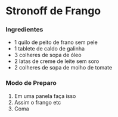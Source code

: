 # Stronoff de Frango
### Ingredientes
 - 1 quilo de peito de frano sem pele
 - 1 tablete de caldo de galinha
 - 3 colheres de sopa de óleo
 - 2 latas de creme de leite sem soro
 - 2 colheres de sopa de molho de tomate

### Modo de Preparo
1. Em uma panela faça isso
2. Assim o frango etc
3. Coma